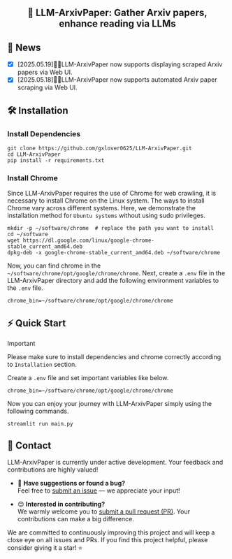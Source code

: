 <center><h2>🚀 LLM-ArxivPaper: Gather Arxiv papers, enhance reading via LLMs</h2></center>

## 🎉 News
- [X] [2025.05.19]🎯📢LLM-ArxivPaper now supports displaying scraped Arxiv papers via Web UI.
- [X] [2025.05.18]🎯📢LLM-ArxivPaper now supports automated Arxiv paper scraping via Web UI.

## 🛠️ Installation
### Install Dependencies
```shell
git clone https://github.com/gxlover0625/LLM-ArxivPaper.git
cd LLM-ArxivPaper
pip install -r requirements.txt
```
### Install Chrome
Since LLM-ArxivPaper requires the use of Chrome for web crawling, it is necessary to install Chrome on the Linux system. The ways to install Chrome vary across different systems. Here, we demonstrate the installation method for `Ubuntu systems` without using sudo privileges.
```shell
mkdir -p ~/software/chrome  # replace the path you want to install
cd ~/software
wget https://dl.google.com/linux/google-chrome-stable_current_amd64.deb
dpkg-deb -x google-chrome-stable_current_amd64.deb ~/software/chrome
```
Now, you can find chrome in the `~/software/chrome/opt/google/chrome/chrome`. Next, create a `.env` file in the LLM-ArxivPaper directory and add the following environment variables to the `.env` file.
```
chrome_bin=~/software/chrome/opt/google/chrome/chrome
```

## ⚡ Quick Start
> [!IMPORTANT]
> Please make sure to install dependencies and chrome correctly according to `Installation` section.

Create a `.env` file and set important variables like below.
```
chrome_bin=~/software/chrome/opt/google/chrome/chrome
```
Now you can enjoy your journey with LLM-ArxivPaper simply using the following commands.
```shell
streamlit run main.py
```
## 📧 Contact
LLM-ArxivPaper is currently under active development. Your feedback and contributions are highly valued!

- 🐛 **Have suggestions or found a bug?**  
  Feel free to [submit an issue](https://github.com/gxlover0625/LLM-ArxivPaper/issues ) — we appreciate your input!

- 😊  **Interested in contributing?**  
  We warmly welcome you to [submit a pull request (PR)](https://github.com/gxlover0625/LLM-ArxivPaper/pulls ). Your contributions can make a big difference.

We are committed to continuously improving this project and will keep a close eye on all issues and PRs. If you find this project helpful, please consider giving it a star! ⭐